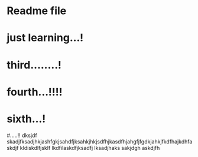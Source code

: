 # Readme file


# just learning...! 

#  third........!
# 	fourth...!!!!

# sixth...!
#.....!!
dksjdf
skadjfksadjhkjashfgkjsahdfjksahkjhkjsdfhjkasdfhjahgfjfgdkjahkjfkdfhajkdhfaskdjf
kldiskdlfjsklf
lkdfilaskdfjksadfj
lksadjhaks
sakjdgh
askdjfh

